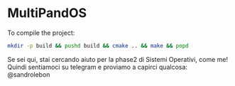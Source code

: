 # MultiPandOS

To compile the project:
```bash
mkdir -p build && pushd build && cmake .. && make && popd
```
Se sei qui, stai cercando aiuto per la phase2 di Sistemi Operativi, come me! 
Quindi sentiamoci su telegram e proviamo a capirci qualcosa: @sandrolebon
